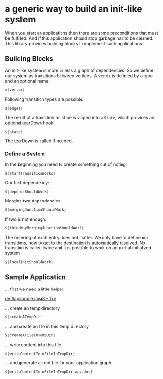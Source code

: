 # a generic way to build an init-like system

When you start an applications then there are some preconditions that must be fulfilled. 
And if this application should stop garbage has to be cleaned. This library provides building blocks to implement
such applications. 

## Building Blocks

An init-like system is more or less a graph of dependencies. So we define our system as transitions between vertices. 
A vertex is definied by a type and an optional name:

```java
${vertex}
```

Following transition types are possible:

```java
${edges}
```

The result of a transition must be wrapped into a `State`, which provides an optional tearDown hook:

```java
${state}
```

The tearDown is called if needed.

### Define a System

In the beginning you need to create something out of noting.

```java
${startTransitionWorks}
```

Our first dependency:

```java
${dependsShouldWork}
```

Merging two dependencies:

```java
${mergingJunctionShouldWork}
```

If two is not enough:

```java
${threeWayMergingJunctionShouldWork}
```

The ordering of each entry does not matter. We only have to define our transitions, how to get to the destination is automatically resolved.
No transition is called twice and it is possible to work on an partial initialized system.

```java
${localInitShouldWork}
```


## Sample Application

... first we need a little helper:

[de.flapdoodle.java8 - Try](https://github.com/flapdoodle-oss/de.flapdoodle.java8/blob/master/src/main/java/de/flapdoodle/types/Try.java)

... create an temp directory

```java
${createATempDir}
```

... and create an file in this temp directory

```java
${createAFileInTempDir}
```

... write content into this file.

```java
${writeContentIntoFileInTempDir}
```

... and generate an dot file for your application graph: 

```
${writeContentIntoFileInTempDir.app.dot}
```

